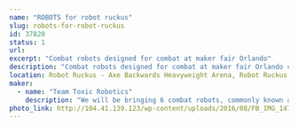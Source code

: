 ```yaml
---
name: "ROBOTS for robot ruckus"
slug: robots-for-robot-ruckus
id: 37820
status: 1
url: 
excerpt: "Combat robots designed for combat at maker fair Orlando"
description: "Combat robots designed for combat at maker fair Orlando contains 5 four bots of different sizes"
location: Robot Ruckus - Axe Backwards Heavyweight Arena, Robot Ruckus - Small Arena
maker:
  - name: "Team Toxic Robotics"
    description: "We will be bringing 6 combat robots, commonly known as battlebots. We will be fighting them at the battle at maker faire competition hosted at this very event! This event is really special to us because it was our first ever. We will be bringing 6 robots ranging from 150g all the way to 15lbs! Look out for us all of our robots have a hint of green!"
photo_link: http://104.41.139.123/wp-content/uploads/2016/08/FB_IMG_1472465811728.jpg
---
```

